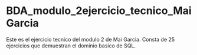 # BDA_modulo_2ejercicio_tecnico_MaiGarcia



Este es el ejercicio tecnico del modulo 2 de Mai Garcia. Consta de 25 ejercicios que demuestran el dominio basico de SQL.
